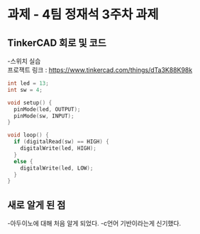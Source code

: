 # 과제 - 4팀 정재석 3주차 과제

## TinkerCAD 회로 및 코드
-스위치 실습\
프로잭트 링크 : https://www.tinkercad.com/things/dTa3K88K98k

```c
int led = 13;
int sw = 4;

void setup() {
  pinMode(led, OUTPUT);
  pinMode(sw, INPUT);
}

void loop() {
  if (digitalRead(sw) == HIGH) {
    digitalWrite(led, HIGH);
  }
  else {
    digitalWrite(led, LOW);
  }
}
```

## 새로 알게 된 점
-아두이노에 대해 처음 알게 되었다.
-c언어 기반이라는게 신기했다.
